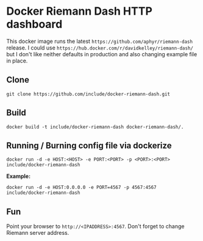 # Docker Riemann Dash HTTP dashboard

This docker image runs the latest ```https://github.com/aphyr/riemann-dash``` release.
I could use ```https://hub.docker.com/r/davidkelley/riemann-dash/``` but I don't like neither defaults in production and also changing example file in place.

## Clone

```git clone https://github.com/include/docker-riemann-dash.git```

## Build

```docker build -t include/docker-riemann-dash docker-riemann-dash/.```

## Running / Burning config file via dockerize

```docker run -d -e HOST:<HOST> -e PORT:<PORT> -p <PORT>:<PORT> include/docker-riemann-dash```

**Example:**

```docker run -d -e HOST:0.0.0.0 -e PORT=4567 -p 4567:4567 include/docker-riemann-dash```

## Fun

Point your browser to ```http://<IPADDRESS>:4567```. Don't forget to change Riemann server address.
